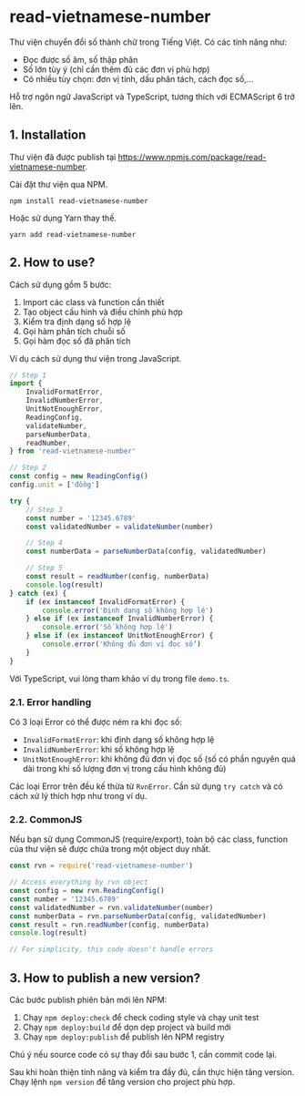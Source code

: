 # read-vietnamese-number

Thư viện chuyển đổi số thành chữ trong Tiếng Việt.
Có các tính năng như:

- Đọc được số âm, số thập phân
- Số lớn tùy ý (chỉ cần thêm đủ các đơn vị phù hợp)
- Có nhiều tùy chọn: đơn vị tính, dấu phân tách, cách đọc số,...

Hỗ trợ ngôn ngữ JavaScript và TypeScript, tương thích với ECMAScript 6 trở lên.

## 1. Installation

Thư viện đã được publish tại https://www.npmjs.com/package/read-vietnamese-number.

Cài đặt thư viện qua NPM.

```
npm install read-vietnamese-number
```

Hoặc sử dụng Yarn thay thế.

```
yarn add read-vietnamese-number
```

## 2. How to use?

Cách sử dụng gồm 5 bước:

1. Import các class và function cần thiết
2. Tạo object cấu hình và điều chỉnh phù hợp
3. Kiểm tra định dạng số hợp lệ
4. Gọi hàm phân tích chuỗi số
5. Gọi hàm đọc số đã phân tích

Ví dụ cách sử dụng thư viện trong JavaScript.

```js
// Step 1
import {
	InvalidFormatError,
	InvalidNumberError,
	UnitNotEnoughError,
	ReadingConfig,
	validateNumber,
	parseNumberData,
	readNumber,
} from 'read-vietnamese-number'

// Step 2
const config = new ReadingConfig()
config.unit = ['đồng']

try {
	// Step 3
	const number = '12345.6789'
	const validatedNumber = validateNumber(number)

	// Step 4
	const numberData = parseNumberData(config, validatedNumber)

	// Step 5
	const result = readNumber(config, numberData)
	console.log(result)
} catch (ex) {
	if (ex instanceof InvalidFormatError) {
		console.error('Định dạng số không hợp lệ')
	} else if (ex instanceof InvalidNumberError) {
		console.error('Số không hợp lệ')
	} else if (ex instanceof UnitNotEnoughError) {
		console.error('Không đủ đơn vị đọc số')
	}
}
```

Với TypeScript, vui lòng tham khảo ví dụ trong file `demo.ts`.

### 2.1. Error handling

Có 3 loại Error có thể được ném ra khi đọc số:

- `InvalidFormatError`: khi định dạng số không hợp lệ
- `InvalidNumberError`: khi số không hợp lệ
- `UnitNotEnoughError`: khi không đủ đơn vị đọc số (số có phần nguyên quá dài trong khi số lượng đơn vị trong cấu hình không đủ)

Các loại Error trên đều kế thừa từ `RvnError`.
Cần sử dụng `try catch` và có cách xử lý thích hợp như trong ví dụ.

### 2.2. CommonJS

Nếu bạn sử dụng CommonJS (require/export), toàn bộ các class, function của thư viện sẽ được chứa trong một object duy nhất.

```js
const rvn = require('read-vietnamese-number')

// Access everything by rvn object
const config = new rvn.ReadingConfig()
const number = '12345.6789'
const validatedNumber = rvn.validateNumber(number)
const numberData = rvn.parseNumberData(config, validatedNumber)
const result = rvn.readNumber(config, numberData)
console.log(result)

// For simplicity, this code doesn't handle errors
```

## 3. How to publish a new version?

Các bước publish phiên bản mới lên NPM:

1. Chạy `npm deploy:check` để check coding style và chạy unit test
2. Chạy `npm deploy:build` để dọn dẹp project và build mới
3. Chạy `npm deploy:publish` để publish lên NPM registry

Chú ý nếu source code có sự thay đổi sau bước 1, cần commit code lại.

Sau khi hoàn thiện tính năng và kiểm tra đầy đủ, cần thực hiện tăng version.
Chạy lệnh `npm version` để tăng version cho project phù hợp.
